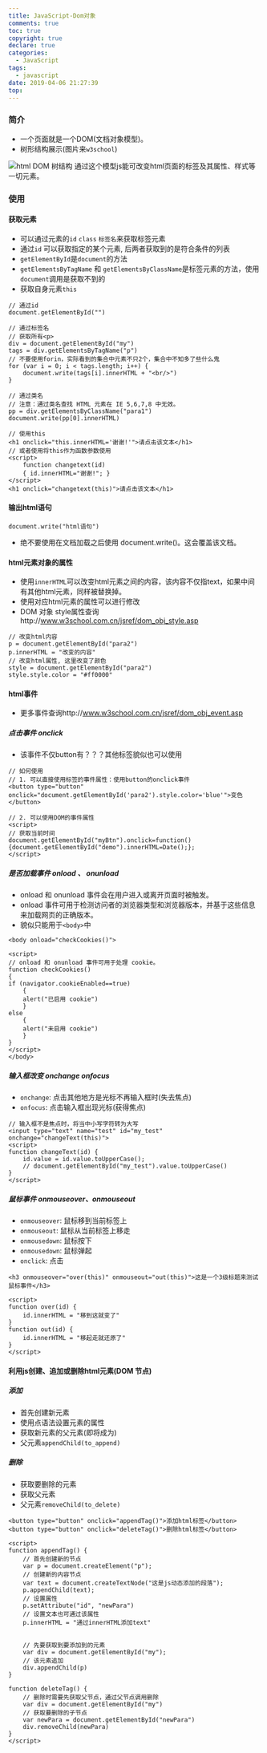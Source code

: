 ```yaml
---
title: JavaScript-Dom对象
comments: true
toc: true
copyright: true
declare: true
categories:
  - JavaScript
tags:
  - javascript
date: 2019-04-06 21:27:39
top:
---
```


### 简介
* 一个页面就是一个DOM(文档对象模型)。
* 树形结构展示(图片来`w3school`)
<!--more-->
![html DOM 树结构][1]
通过这个模型js能可改变html页面的标签及其属性、样式等一切元素。
### 使用
#### 获取元素
* 可以通过元素的`id` `class` `标签名`来获取标签元素
* 通过`id` 可以获取指定的某个元素, 后两者获取到的是符合条件的列表
* `getElementById`是`document`的方法
* `getElementsByTagName` 和 `getElementsByClassName`是标签元素的方法，使用`document`调用是获取不到的
* 获取自身元素`this`
```
// 通过id
document.getElementById("")

// 通过标签名
// 获取所有<p>
div = document.getElementById("my")
tags = div.getElementsByTagName("p")
// 不要使用forin，实际看到的集合中元素不只2个，集合中不知多了些什么鬼
for (var i = 0; i < tags.length; i++) {
    document.write(tags[i].innerHTML + "<br/>")
}

// 通过类名
// 注意：通过类名查找 HTML 元素在 IE 5,6,7,8 中无效。
pp = div.getElementsByClassName("para1")
document.write(pp[0].innerHTML)

// 使用this
<h1 onclick="this.innerHTML='谢谢!'">请点击该文本</h1>
// 或者使用将this作为函数参数使用
<script>
    function changetext(id)
    { id.innerHTML="谢谢!"; }
</script>
<h1 onclick="changetext(this)">请点击该文本</h1>
```
#### 输出html语句
```
document.write("html语句")
```
* 绝不要使用在文档加载之后使用 document.write()。这会覆盖该文档。
#### html元素对象的属性
* 使用`innerHTML`可以改变html元素之间的内容，该内容不仅指text，如果中间有其他html元素，同样被替换掉。
* 使用对应html元素的属性可以进行修改
* DOM 对象 style属性查询http://www.w3school.com.cn/jsref/dom_obj_style.asp
```
// 改变html内容
p = document.getElementById("para2")
p.innerHTML = "改变的内容"
// 改变html属性, 这里改变了颜色
style = document.getElementById("para2")
style.style.color = "#ff0000"
```
#### html事件
* 更多事件查询http://www.w3school.com.cn/jsref/dom_obj_event.asp
##### 点击事件 onclick
* 该事件不仅button有？？？其他标签貌似也可以使用
```
// 如何使用
// 1. 可以直接使用标签的事件属性：使用button的onclick事件
<button type="button" onclick="document.getElementById('para2').style.color='blue'">变色</button>

// 2. 可以使用DOM的事件属性
<script>
// 获取当前时间
document.getElementById("myBtn").onclick=function(){document.getElementById("demo").innerHTML=Date();};
</script>
```
##### 是否加载事件 onload 、 onunload 
* onload 和 onunload 事件会在用户进入或离开页面时被触发。
* onload 事件可用于检测访问者的浏览器类型和浏览器版本，并基于这些信息来加载网页的正确版本。
* 貌似只能用于`<body>`中
```
<body onload="checkCookies()">

<script>
// onload 和 onunload 事件可用于处理 cookie。
function checkCookies()
{
if (navigator.cookieEnabled==true)
	{
	alert("已启用 cookie")
	}
else
	{
	alert("未启用 cookie")
	}
}
</script>
</body>
```
##### 输入框改变 onchange onfocus
* `onchange`: 点击其他地方是光标不再输入框时(失去焦点)
* `onfocus`: 点击输入框出现光标(获得焦点)
```
// 输入框不是焦点时，将当中小写字符转为大写
<input type="text" name="test" id="my_test" onchange="changeText(this)">
<script>
function changeText(id) {
    id.value = id.value.toUpperCase();
    // document.getElementById("my_test").value.toUpperCase()
}
</script>
```
##### 鼠标事件 onmouseover、onmouseout
* `onmouseover`: 鼠标移到当前标签上
* `onmouseout`: 鼠标从当前标签上移走
* `onmousedown`: 鼠标按下
* `onmousedown`: 鼠标弹起
* `onclick`: 点击
```
<h3 onmouseover="over(this)" onmouseout="out(this)">这是一个3级标题来测试鼠标事件</h3>

<script>
function over(id) {
    id.innerHTML = "移到这就变了"
}
function out(id) {
    id.innerHTML = "移起走就还原了"
}
</script>
```
#### 利用js创建、追加或删除html元素(DOM 节点)
##### 添加
* 首先创建新元素
* 使用点语法设置元素的属性
* 获取新元素的父元素(即将成为)
* 父元素`appendChild(to_append)`
##### 删除
* 获取要删除的元素
* 获取父元素
* 父元素`removeChild(to_delete)`
```
<button type="button" onclick="appendTag()">添加html标签</button>
<button type="button" onclick="deleteTag()">删除html标签</button>

<script>
function appendTag() {
    // 首先创建新的节点
    var p = document.createElement("p");
    // 创建新的内容节点
    var text = document.createTextNode("这是js动态添加的段落");
    p.appendChild(text);
    // 设置属性
    p.setAttribute("id", "newPara")
    // 设置文本也可通过该属性
    p.innerHTML = "通过innerHTML添加text"


    // 先要获取到要添加到的元素
    var div = document.getElementById("my");
    // 该元素追加
    div.appendChild(p)
}

function deleteTag() {
    // 删除时需要先获取父节点，通过父节点调用删除
    var div = document.getElementById("my")
    // 获取要删除的子节点
    var newPara = document.getElementById("newPara")
    div.removeChild(newPara)
}
</script>
```

  [1]: http://www.w3school.com.cn/i/ct_htmltree.gif